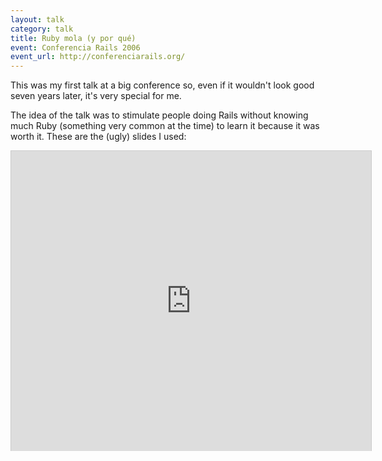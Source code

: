 ```yaml
---
layout: talk
category: talk
title: Ruby mola (y por qué)
event: Conferencia Rails 2006
event_url: http://conferenciarails.org/
---
```


This was my first talk at a big conference so, even if it wouldn't look good seven years later, it's very special for me.

The idea of the talk was to stimulate people doing Rails without knowing much Ruby (something very common at the time) to learn it because it was worth it. These are the (ugly) slides I used:

<iframe src="http://www.slideshare.net/slideshow/embed_code/15675" width="576" height="480" frameborder="0" marginwidth="0" marginheight="0" scrolling="no" style="border:1px solid #CCC;border-width:1px 1px 0;margin-bottom:5px" allowfullscreen webkitallowfullscreen mozallowfullscreen> </iframe>